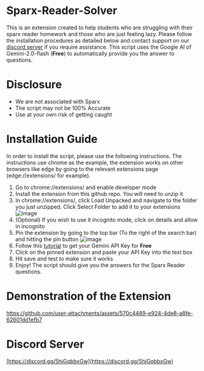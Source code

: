 # Sparx-Reader-Solver
This is an extension created to help students who are struggling with their sparx reader homework and those who are just feeling lazy. Please follow the installation procedures as detailed below and contact support on our [discord server](https://discord.gg/5hjGqbbxGw) if you require assistance. This script uses the Google AI of Gemini-2.0-flash (<b>Free</b>) to automatically provide you the answer to questions.

# Disclosure
- We are not associated with Sparx
- The script may not be 100% Accurate
- Use at your own risk of getting caught

# Installation Guide
In order to install the script, please use the following instructions. The instructions use chrome as the example, the extension works on other browsers like edge by going to the relevant extensions page (edge://extensions/ for example).
1. Go to chrome://extensions/ and enable developer mode
2. Install the extension from this github repo. You will need to unzip it
3. In chrome://extensions/, click Load Unpacked and navigate to the folder you just unzipped. Click Select Folder to add it to your extensions
![image](https://github.com/user-attachments/assets/67a03df7-eba2-4c94-a00c-211b14ad9214)
4. (Optional) If you wish to use it incognito mode, click on details and allow in incognito
5. Pin the extension by going to the top bar (To the right of the search bar) and hitting the pin button
![image](https://github.com/user-attachments/assets/89edb9b8-05bf-442a-b58b-c900677608b8)
6. Follow this [tutorial](https://www.youtube.com/watch?v=6BRyynZkvf0) to get your Gemini API Key for <b>Free</b>
7. Click on the pinned extension and paste your API Key into the text box
8. Hit save and test to make sure it works
9. Enjoy! The script should give you the answers for the Sparx Reader questions.

# Demonstration of the Extension
https://github.com/user-attachments/assets/570c4489-e924-4de8-a8fe-62601dd1efb7

# Discord Server
[https://discord.gg/5hjGqbbxGw](https://discord.gg/5hjGqbbxGw)
